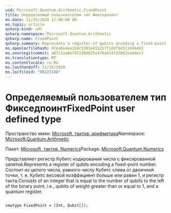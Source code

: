 ```yaml
---
uid: Microsoft.Quantum.Arithmetic.FixedPoint
title: Определяемый пользователем тип Фикседпоинт
ms.date: 11/25/2020 12:00:00 AM
ms.topic: article
qsharp.kind: udt
qsharp.namespace: Microsoft.Quantum.Arithmetic
qsharp.name: FixedPoint
qsharp.summary: Represents a register of qubits encoding a fixed-point number. Consists of an integer that is equal to the number of qubits to the left of the binary point, i.e., qubits of weight greater than or equal to 1, and a quantum register.
ms.openlocfilehash: 0fea6e4ee1b8c5391e815217f1ddf9e511d46463
ms.sourcegitcommit: a87c1aa8e7453360025e47ba614f25b02ea84ec3
ms.translationtype: MT
ms.contentlocale: ru-RU
ms.lasthandoff: 11/26/2020
ms.locfileid: "96223108"
---
```

# <a name="fixedpoint-user-defined-type"></a><span data-ttu-id="ce843-102">Определяемый пользователем тип Фикседпоинт</span><span class="sxs-lookup"><span data-stu-id="ce843-102">FixedPoint user defined type</span></span>

<span data-ttu-id="ce843-103">Пространство имен: [Microsoft. тактов. арифметика](xref:Microsoft.Quantum.Arithmetic)</span><span class="sxs-lookup"><span data-stu-id="ce843-103">Namespace: [Microsoft.Quantum.Arithmetic](xref:Microsoft.Quantum.Arithmetic)</span></span>

<span data-ttu-id="ce843-104">Пакет: [Microsoft. тактов. Numerics](https://nuget.org/packages/Microsoft.Quantum.Numerics)</span><span class="sxs-lookup"><span data-stu-id="ce843-104">Package: [Microsoft.Quantum.Numerics](https://nuget.org/packages/Microsoft.Quantum.Numerics)</span></span>


<span data-ttu-id="ce843-105">Представляет регистр Кубитс кодирования числа с фиксированной запятой.</span><span class="sxs-lookup"><span data-stu-id="ce843-105">Represents a register of qubits encoding a fixed-point number.</span></span> <span data-ttu-id="ce843-106">Состоит из целого числа, равного числу Кубитс слева от двоичной точки, т. е. Кубитс весовой коэффициент больше или равен 1, и регистр такта.</span><span class="sxs-lookup"><span data-stu-id="ce843-106">Consists of an integer that is equal to the number of qubits to the left of the binary point, i.e., qubits of weight greater than or equal to 1, and a quantum register.</span></span>

```qsharp

newtype FixedPoint = (Int, Qubit[]);
```


